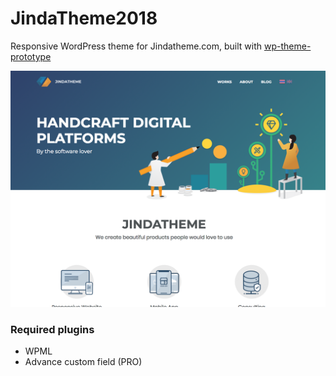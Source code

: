 # JindaTheme2018

Responsive WordPress theme for Jindatheme.com, built with [wp-theme-prototype](https://github.com/jir4yu/wp-theme-prototype)

![Screenshot](screenshot.png)

### Required plugins

* WPML
* Advance custom field (PRO)
